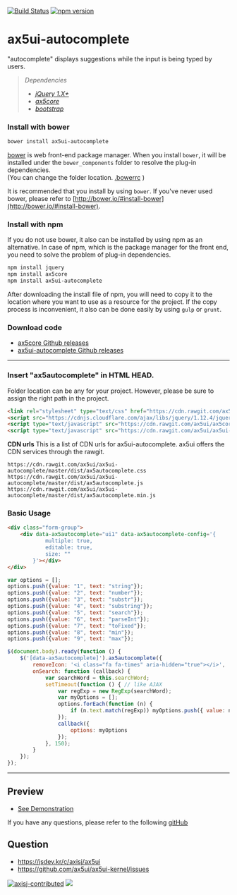 [![Build Status](https://travis-ci.org/ax5ui/ax5ui-autocomplete.svg?branch=master)](https://travis-ci.org/ax5ui/ax5ui-autocomplete)
[![npm version](https://badge.fury.io/js/ax5ui-autocomplete.svg)](https://badge.fury.io/js/ax5ui-autocomplete)

# ax5ui-autocomplete
"autocomplete" displays suggestions while the input is being typed by users.

> *Dependencies*
> * _[jQuery 1.X+](http://jquery.com/)_
> * _[ax5core](http://ax5.io/ax5core)_
> * _[bootstrap](http://getbootstrap.com/)_


### Install with bower
```sh
bower install ax5ui-autocomplete
```
[bower](http://bower.io/#install-bower) is web front-end package manager.
When you install `bower`, it will be installed under the `bower_components` folder to resolve the plug-in dependencies.  
(You can change the folder location. [.bowerrc](http://bower.io/docs/config/#bowerrc-specification) )

It is recommended that you install by using `bower`. 
If you've never used bower, please refer to [http://bower.io/#install-bower](http://bower.io/#install-bower).

### Install with npm
If you do not use bower, it also can be installed by using npm as an alternative.
In case of npm, which is the package manager for the front end, you need to solve the problem of plug-in dependencies.

```sh
npm install jquery
npm install ax5core
npm install ax5ui-autocomplete
```

After downloading the install file of npm, you will need to copy it to the location where you want to use as a resource for the project.
If the copy process is inconvenient, it also can be done easily by using `gulp` or `grunt`.

### Download code
- [ax5core Github releases](https://github.com/ax5ui/ax5core/releases)
- [ax5ui-autocomplete Github releases](https://github.com/ax5ui/ax5ui-autocomplete/releases)

* * *

### Insert "ax5autocomplete" in HTML HEAD.

Folder location can be any for your project. However, please be sure to assign the right path in the project.
```html
<link rel="stylesheet" type="text/css" href="https://cdn.rawgit.com/ax5ui/ax5ui-autocomplete/master/dist/ax5autocomplete.css" />
<script src="https://cdnjs.cloudflare.com/ajax/libs/jquery/1.12.4/jquery.min.js"></script>
<script type="text/javascript" src="https://cdn.rawgit.com/ax5ui/ax5core/master/dist/ax5core.min.js"></script>
<script type="text/javascript" src="https://cdn.rawgit.com/ax5ui/ax5ui-autocomplete/master/dist/ax5autocomplete.min.js"></script>
```

**CDN urls**
This is a list of CDN urls for ax5ui-autocomplete. ax5ui offers the CDN services through the rawgit.
```
https://cdn.rawgit.com/ax5ui/ax5ui-autocomplete/master/dist/ax5autocomplete.css
https://cdn.rawgit.com/ax5ui/ax5ui-autocomplete/master/dist/ax5autocomplete.js
https://cdn.rawgit.com/ax5ui/ax5ui-autocomplete/master/dist/ax5autocomplete.min.js
```

### Basic Usage
```html
<div class="form-group">
    <div data-ax5autocomplete="ui1" data-ax5autocomplete-config='{
            multiple: true,
            editable: true,
            size: ""
        }'></div>
</div>
```
```js
var options = [];
options.push({value: "1", text: "string"});
options.push({value: "2", text: "number"});
options.push({value: "3", text: "substr"});
options.push({value: "4", text: "substring"});
options.push({value: "5", text: "search"});
options.push({value: "6", text: "parseInt"});
options.push({value: "7", text: "toFixed"});
options.push({value: "8", text: "min"});
options.push({value: "9", text: "max"});

$(document.body).ready(function () {
    $('[data-ax5autocomplete]').ax5autocomplete({
        removeIcon: '<i class="fa fa-times" aria-hidden="true"></i>',
        onSearch: function (callback) {
            var searchWord = this.searchWord;
            setTimeout(function () { // like AJAX
                var regExp = new RegExp(searchWord);
                var myOptions = [];
                options.forEach(function (n) {
                    if (n.text.match(regExp)) myOptions.push({ value: n.value, text: n.text });
                });
                callback({
                    options: myOptions
                });
            }, 150);
        }
    });
});
```


***

## Preview
- [See Demonstration](http://ax5.io/ax5ui-autocomplete/demo/index.html)

If you have any questions, please refer to the following [gitHub](https://github.com/ax5ui/ax5ui-kernel)

## Question
- https://jsdev.kr/c/axisj/ax5ui
- https://github.com/ax5ui/ax5ui-kernel/issues

[![axisj-contributed](https://img.shields.io/badge/AXISJ.com-Contributed-green.svg)](https://github.com/axisj)
![](https://img.shields.io/badge/Seowoo-Mondo&Thomas-red.svg)
